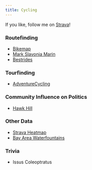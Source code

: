 ```yaml
---
title: Cycling
---
```


If you like, follow me on [Strava](https://www.strava.com/athletes/vincentyang)!

### Routefinding
* [Bikemap](https://www.bikemap.net/)
* [Mark Slavonia Marin](http://markslavonia.com/marin/)
* [Bestrides](http://bestrides.org/)

### Tourfinding
* [AdventureCycling](https://www.adventurecycling.org/routes-and-maps/adventure-cycling-route-network/interactive-network-map/)

### Community Influence on Politics
* [Hawk Hill](http://markslavonia.com/hawkhill/)

### Other Data
* [Strava Heatmap](https://www.strava.com/heatmap#7.00/-120.90000/38.36000/hot/all)
* [Bay Area Waterfountains](https://www.google.com/maps/d/embed?mid=1Xoz9NCxDO32jY47cuqAt0tTUq7E)

### Trivia
* Issus Coleoptratus
